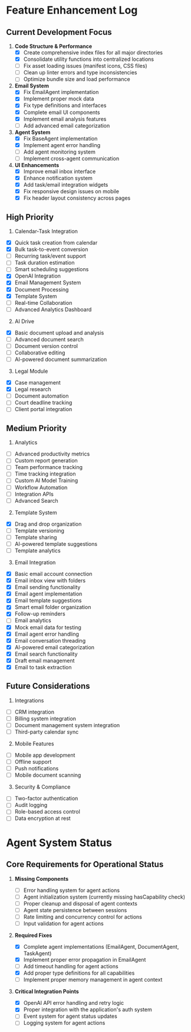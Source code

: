 # Feature Enhancement Log

## Current Development Focus

1. **Code Structure & Performance**
   - [x] Create comprehensive index files for all major directories
   - [x] Consolidate utility functions into centralized locations
   - [ ] Fix asset loading issues (manifest icons, CSS files)
   - [ ] Clean up linter errors and type inconsistencies
   - [ ] Optimize bundle size and load performance

2. **Email System**
   - [x] Fix EmailAgent implementation
   - [x] Implement proper mock data
   - [x] Fix type definitions and interfaces
   - [x] Complete email UI components
   - [x] Implement email analysis features
   - [ ] Add advanced email categorization

3. **Agent System**
   - [x] Fix BaseAgent implementation
   - [x] Implement agent error handling
   - [ ] Add agent monitoring system
   - [ ] Implement cross-agent communication

4. **UI Enhancements**
   - [x] Improve email inbox interface
   - [x] Enhance notification system
   - [x] Add task/email integration widgets
   - [x] Fix responsive design issues on mobile
   - [x] Fix header layout consistency across pages

## High Priority

1. Calendar-Task Integration

- [x] Quick task creation from calendar
- [x] Bulk task-to-event conversion
- [ ] Recurring task/event support
- [ ] Task duration estimation
- [ ] Smart scheduling suggestions
- [x] OpenAI Integration
- [x] Email Management System
- [x] Document Processing
- [x] Template System
- [ ] Real-time Collaboration
- [ ] Advanced Analytics Dashboard

2. AI Drive

- [x] Basic document upload and analysis
- [ ] Advanced document search
- [ ] Document version control
- [ ] Collaborative editing
- [ ] AI-powered document summarization

3. Legal Module

- [x] Case management
- [x] Legal research
- [ ] Document automation
- [ ] Court deadline tracking
- [ ] Client portal integration

## Medium Priority

1. Analytics

- [ ] Advanced productivity metrics
- [ ] Custom report generation
- [ ] Team performance tracking
- [ ] Time tracking integration
- [ ] Custom AI Model Training
- [ ] Workflow Automation
- [ ] Integration APIs
- [ ] Advanced Search

2. Template System

- [x] Drag and drop organization
- [ ] Template versioning
- [ ] Template sharing
- [ ] AI-powered template suggestions
- [ ] Template analytics

3. Email Integration

- [x] Basic email account connection
- [x] Email inbox view with folders
- [x] Email sending functionality
- [x] Email agent implementation
- [x] Email template suggestions
- [x] Smart email folder organization
- [x] Follow-up reminders
- [ ] Email analytics
- [x] Mock email data for testing
- [x] Email agent error handling
- [x] Email conversation threading
- [x] AI-powered email categorization
- [x] Email search functionality
- [x] Draft email management
- [x] Email to task extraction

## Future Considerations

1. Integrations

- [ ] CRM integration
- [ ] Billing system integration
- [ ] Document management system integration
- [ ] Third-party calendar sync

2. Mobile Features

- [ ] Mobile app development
- [ ] Offline support
- [ ] Push notifications
- [ ] Mobile document scanning

3. Security & Compliance

- [ ] Two-factor authentication
- [ ] Audit logging
- [ ] Role-based access control
- [ ] Data encryption at rest

# Agent System Status

## Core Requirements for Operational Status

1. **Missing Components**

   - [ ] Error handling system for agent actions
   - [ ] Agent initialization system (currently missing hasCapability check)
   - [ ] Proper cleanup and disposal of agent contexts
   - [ ] Agent state persistence between sessions
   - [ ] Rate limiting and concurrency control for actions
   - [ ] Input validation for agent actions

2. **Required Fixes**

   - [x] Complete agent implementations (EmailAgent, DocumentAgent, TaskAgent)
   - [x] Implement proper error propagation in EmailAgent
   - [ ] Add timeout handling for agent actions
   - [x] Add proper type definitions for all capabilities
   - [ ] Implement proper memory management in agent context

3. **Critical Integration Points**
   - [x] OpenAI API error handling and retry logic
   - [x] Proper integration with the application's auth system
   - [ ] Event system for agent status updates
   - [ ] Logging system for agent actions 